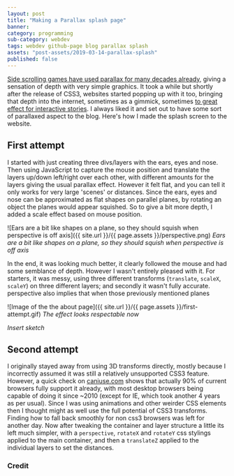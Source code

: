 ```yaml
---
layout: post
title: "Making a Parallax splash page"
banner:
category: programming
sub-category: webdev
tags: webdev github-page blog parallax splash
assets: "post-assets/2019-03-14-parallax-splash"
published: false
---
```


[Side scrolling games have used parallax for many decades already](https://gamicus.gamepedia.com/Parallax_scrolling), giving a sensation of depth with very simple graphics. It took a while but shortly after the release of CSS3, websites started popping up with it too, bringing that depth into the internet, sometimes as a gimmick, sometimes [to great effect for interactive stories](http://www.sbs.com.au/theboat/). I always liked it and set out to have some sort of parallaxed aspect to the blog. Here's how I made the splash screen to the website.

## First attempt
I started with just creating three divs/layers with the ears, eyes and nose. Then using JavaScript to capture the mouse position and translate the layers up/down left/right over each other, with different amounts for the layers giving the usual parallax effect. However it felt flat, and you can tell it only works for very large 'scenes' or distances. Since the ears, eyes and nose can be approximated as flat shapes on parallel planes, by rotating an object the planes would appear squished. So to give a bit more depth, I added a scale effect based on mouse position.

![Ears are a bit like shapes on a plane, so they should squish when perspective is off axis]({{ site.url }}/{{ page.assets }}/perspective.png)
*Ears are a bit like shapes on a plane, so they should squish when perspective is off axis*

In the end, it was looking much better, it clearly followed the mouse and had some semblance of depth. However I wasn't entirely pleased with it. For starters, it was messy, using three different transforms (`translate`, `scaleX`, `scaleY`) on three different layers; and secondly it wasn't fully accurate. perspective also implies that when those previously mentioned planes

![Image of the the about page]({{ site.url }}/{{ page.assets }}/first-attempt.gif)
*The effect looks respectable now*

*Insert sketch*


## Second attempt
I originally stayed away from using 3D transforms directly, mostly because I incorrectly assumed it was still a relatively unsupported CSS3 feature. However, a quick check on [caniuse.com](https://caniuse.com/#feat=transforms3d) shows that actually 90% of current browsers fully support it already, with most desktop browsers being capable of doing it since ~2010 (except for IE, which took another 4 years as per usual). Since I was using animations and other weirder CSS elements then I thought might as well use the full potential of CSS3 transforms. Finding how to fall back smoothly for non css3 browsers was left for another day. Now after tweaking the container and layer structure a little its left much simpler, with a `perspective`, `rotateX` and `rotateY` css stylings applied to the main container, and then a `translateZ` applied to the individual layers to set the distances.


### Credit
